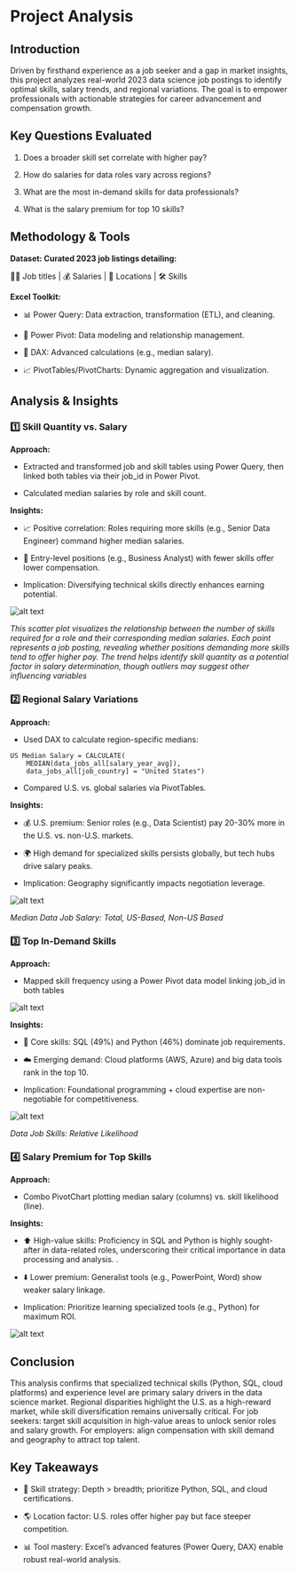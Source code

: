 # Project Analysis 

## Introduction
Driven by firsthand experience as a job seeker and a gap in market insights, this project analyzes real-world 2023 data science job postings to identify optimal skills, salary trends, and regional variations. The goal is to empower professionals with actionable strategies for career advancement and compensation growth.

## Key Questions Evaluated
1. Does a broader skill set correlate with higher pay?

2. How do salaries for data roles vary across regions?

3. What are the most in-demand skills for data professionals?

4. What is the salary premium for top 10 skills?

## Methodology & Tools
**Dataset: Curated 2023 job listings detailing:**

👨‍💼 Job titles | 💰 Salaries | 📍 Locations | 🛠️ Skills

**Excel Toolkit:**

- 📊 Power Query: Data extraction, transformation (ETL), and cleaning.

- 💪 Power Pivot: Data modeling and relationship management.

- 🧮 DAX: Advanced calculations (e.g., median salary).

- 📈 PivotTables/PivotCharts: Dynamic aggregation and visualization.

## Analysis & Insights

### 1️⃣ Skill Quantity vs. Salary

**Approach:**

- Extracted and transformed job and skill tables using Power Query, then linked both tables via their job_id in Power Pivot.

- Calculated median salaries by role and skill count.

**Insights:**

- 📈 Positive correlation: Roles requiring more skills (e.g., Senior Data Engineer) command higher median salaries.

- 💼 Entry-level positions (e.g., Business Analyst) with fewer skills offer lower compensation.

- Implication: Diversifying technical skills directly enhances earning potential.

![alt text](<../assets/Scatter Plot.png>)

*This scatter plot visualizes the relationship between the number of skills required for a role and their corresponding median salaries. Each point represents a job posting, revealing whether positions demanding more skills tend to offer higher pay. The trend helps identify skill quantity as a potential factor in salary determination, though outliers may suggest other influencing variables*

### 2️⃣ Regional Salary Variations
**Approach:**

- Used DAX to calculate region-specific medians:

```excel
US Median Salary = CALCULATE(  
    MEDIAN(data_jobs_all[salary_year_avg]),  
    data_jobs_all[job_country] = "United States")  
```
- Compared U.S. vs. global salaries via PivotTables.


**Insights:**

- 💰 U.S. premium: Senior roles (e.g., Data Scientist) pay 20-30% more in the U.S. vs. non-U.S. markets.

- 🌍 High demand for specialized skills persists globally, but tech hubs  drive salary peaks.

- Implication: Geography significantly impacts negotiation leverage.

![alt text](<../assets/Median Salary US.png>)

*Median Data Job Salary: Total, US-Based, Non-US Based*

### 3️⃣ Top In-Demand Skills

**Approach:**

- Mapped skill frequency using a Power Pivot data model linking job_id in both tables

![alt text](../assets/Relationship.png)

**Insights:**

- 🥇 Core skills: SQL (49%) and Python (46%) dominate job requirements.

- ☁️ Emerging demand: Cloud platforms (AWS, Azure) and big data tools rank in the top 10.

- Implication: Foundational programming + cloud expertise are non-negotiable for competitiveness.

![alt text](<../assets/Skills per job.png>)

*Data Job Skills: Relative Likelihood*

### 4️⃣ Salary Premium for Top Skills
**Approach:**

- Combo PivotChart plotting median salary (columns) vs. skill likelihood (line).

**Insights:**

- ⬆️ High-value skills: Proficiency in SQL and Python is highly sought-after in data-related roles, underscoring their critical importance in data processing and analysis. .

- ⬇️ Lower premium: Generalist tools (e.g., PowerPoint, Word) show weaker salary linkage.

- Implication: Prioritize learning specialized tools (e.g., Python) for maximum ROI.

![alt text](<../assets/Skills and salary .png>)

## Conclusion

This analysis confirms that specialized technical skills (Python, SQL, cloud platforms) and experience level are primary salary drivers in the data science market. Regional disparities highlight the U.S. as a high-reward market, while skill diversification remains universally critical. For job seekers: target skill acquisition in high-value areas to unlock senior roles and salary growth. For employers: align compensation with skill demand and geography to attract top talent.

## Key Takeaways
- 🎯 Skill strategy: Depth > breadth; prioritize Python, SQL, and cloud certifications.

- 🌎 Location factor: U.S. roles offer higher pay but face steeper competition.

- 📊 Tool mastery: Excel’s advanced features (Power Query, DAX) enable robust real-world analysis.









